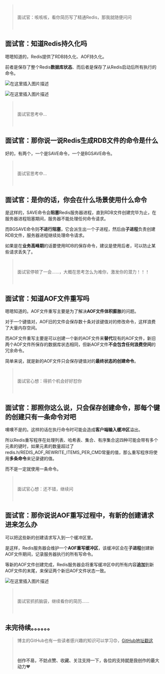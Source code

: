 > </br>
>
> 面试官：咳咳咳，看你简历写了精通Redis，那我就随便问问
>
> </br>

## 面试官：知道Redis持久化吗

嗯嗯知道的，Redis提供了RDB持久化、AOF持久化。

前者是保存了整个Redis**数据库状态**、而后者是保存了从Redis启动后所有执行的命令。

![在这里插入图片描述](https://img-blog.csdnimg.cn/direct/7c3207fab258409a86d5f04eb45a9bea.png#pic_center)

![在这里插入图片描述](https://img-blog.csdnimg.cn/direct/22c12890182149f18280de79f17bec79.png#pic_center)



> </br>
>
> 面试官思考中...
>
> </br>

## 面试官：那你说一说Redis生成RDB文件的命令是什么

好的，有两个，一个是SAVE命令，一个是BGSAVE命令。

> </br>
>
> 面试官思考中...
>
> </br>

## 面试官：是你的话，你会在什么场景使用什么命令

是这样的，SAVE命令会**阻塞**Redis服务器进程，直到RDB文件创建完毕为止，在服务器进程阻塞期间，服务器不能处理任何命令请求。

而BGSAVE命令则**不进行阻塞**，它会派生出一个子进程，然后由**子进程**负责创建RDB文件，服务器进程继续处理命令请求。

如果是在**业务高峰期**的话要使用RDB的保存命令，建议是使用后者，可以防止某些请求丢失了。

> </br>
>
> 面试官停顿了一会......，大概在思考怎么为难你，激发你的潜力！！！
>
> </br>

## 面试官：知道AOF文件重写吗

嗯嗯知道的。AOF文件重写主要是为了解决**AOF文件体积膨胀**的问题。

对于一个键值对，AOF旧的文件会保存数十条对该键值对的修改命令，这样浪费了大量内存空间。

而AOF文件重写主要是可以创建一个新的AOF文件来**替代**现有的AOF文件，新旧两个AOF文件所保存的数据库状态相同，但新AOF文件**不会包含任何浪费空间**的冗余命令。

简单来说，就是新的AOF文件只会保存键值对的**最终状态的创建命令**。


> </br>
>
> 面试官心想：得抓个机会好好怼你
>
> </br>

## 面试官：那照你这么说，只会保存创建命令，那每个键的创建只有一条命令对吧

噢噢不是的。这样的话在执行命令时可能会造成**客户端输入缓冲区**溢出。

所以Redis重写程序在处理列表、哈希表、集合、有序集合这四种可能会带有多个元素的键时，如果元素的数量超过了redis.h/REDIS_AOF_REWRITE_ITEMS_PER_CMD常量的值，那么重写程序将使用**多条命令**来记录键的值。

而不是一定就使用一条命令。

> </br>
>
> 面试官心想：还不错，继续问
>
> </br>

## 面试官：那你说说AOF重写过程中，有新的创建请求进来怎么办

可以把这些新的创建请求写入到一个缓冲区里。

是这样，Redis服务器会维护一个**AOF重写缓冲区**，该缓冲区会在**子进程**创建新AOF文件期间，记录服务器执行的所有写命令。

等新的AOF文件创建完成，Redis服务器会将重写缓冲区中的所有内容**追加**到新AOF文件的末尾，来保证两个新旧AOF文件状态一致。

![在这里插入图片描述](https://img-blog.csdnimg.cn/direct/3cd6ca2787b04500b59a15738a705781.png#pic_center)

> </br>
>
> 面试官抓抓脑袋，继续看你的简历......
>
> </br>

## 未完待续。。。。。。

> 博主的GitHub也有一些读者感兴趣的知识可以学习😍，[GitHub地址戳这](https://github.com/hdgaadd)
>
> <br/>
>
> **创作不易，不妨点赞、收藏、关注支持一下，各位的支持就是我创作的最大动力**❤️